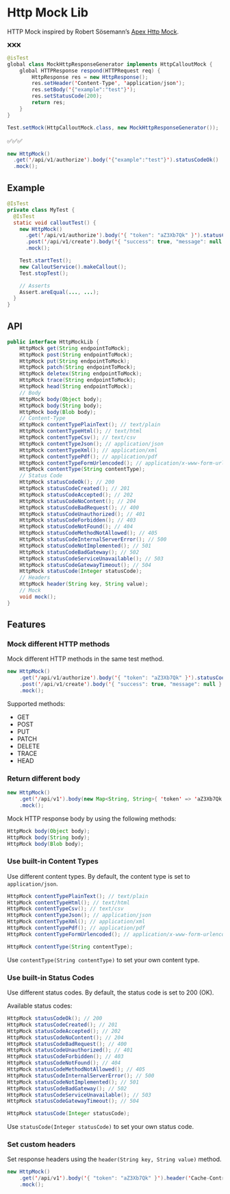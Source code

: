 # Http Mock Lib

HTTP Mock inspired by Robert Sösemann’s [Apex Http Mock](https://github.com/rsoesemann/apex-httpmock).

❌❌❌

```java
@isTest
global class MockHttpResponseGenerator implements HttpCalloutMock {
    global HTTPResponse respond(HTTPRequest req) {
        HttpResponse res = new HttpResponse();
        res.setHeader('Content-Type', 'application/json');
        res.setBody('{"example":"test"}');
        res.setStatusCode(200);
        return res;
    }
}

Test.setMock(HttpCalloutMock.class, new MockHttpResponseGenerator());
```

✅✅✅

```java
new HttpMock()
  .get('/api/v1/authorize').body('{"example":"test"}').statusCodeOk()
  .mock();
```

## Example

```java
@IsTest
private class MyTest {
  @IsTest
  static void calloutTest() {
    new HttpMock()
      .get('/api/v1/authorize').body('{ "token": "aZ3Xb7Qk" }').statusCodeOk()
      .post('/api/v1/create').body('{ "success": true, "message": null }').statusCodeOk()
      .mock();

    Test.startTest();
    new CalloutService().makeCallout();
    Test.stopTest();

    // Asserts
    Assert.areEqual(..., ...);
  }
}
```

## API

```java
public interface HttpMockLib {
    HttpMock get(String endpointToMock);
    HttpMock post(String endpointToMock);
    HttpMock put(String endpointToMock);
    HttpMock patch(String endpointToMock);
    HttpMock deletex(String endpointToMock);
    HttpMock trace(String endpointToMock);
    HttpMock head(String endpointToMock);
    // Body
    HttpMock body(Object body);
    HttpMock body(String body);
    HttpMock body(Blob body);
    // Content-Type
    HttpMock contentTypePlainText(); // text/plain
    HttpMock contentTypeHtml(); // text/html
    HttpMock contentTypeCsv(); // text/csv
    HttpMock contentTypeJson(); // application/json
    HttpMock contentTypeXml(); // application/xml
    HttpMock contentTypePdf(); // application/pdf
    HttpMock contentTypeFormUrlencoded(); // application/x-www-form-urlencoded
    HttpMock contentType(String contentType);
    // Status Code
    HttpMock statusCodeOk(); // 200
    HttpMock statusCodeCreated(); // 201
    HttpMock statusCodeAccepted(); // 202
    HttpMock statusCodeNoContent(); // 204
    HttpMock statusCodeBadRequest(); // 400
    HttpMock statusCodeUnauthorized(); // 401
    HttpMock statusCodeForbidden(); // 403
    HttpMock statusCodeNotFound(); // 404
    HttpMock statusCodeMethodNotAllowed(); // 405
    HttpMock statusCodeInternalServerError(); // 500
    HttpMock statusCodeNotImplemented(); // 501
    HttpMock statusCodeBadGateway(); // 502
    HttpMock statusCodeServiceUnavailable(); // 503
    HttpMock statusCodeGatewayTimeout(); // 504
    HttpMock statusCode(Integer statusCode);
    // Headers
    HttpMock header(String key, String value);
    // Mock
    void mock();
}
```

## Features

### Mock different HTTP methods

Mock different HTTP methods in the same test method.  

```java
new HttpMock()
    .get('/api/v1/authorize').body('{ "token": "aZ3Xb7Qk" }').statusCodeOk()
    .post('/api/v1/create').body('{ "success": true, "message": null }').statusCodeOk()
    .mock();
```

Supported methods:
- GET
- POST
- PUT
- PATCH
- DELETE
- TRACE
- HEAD

### Return different body

```java
new HttpMock()
    .get('/api/v1').body(new Map<String, String>{ 'token' => 'aZ3Xb7Qk' }).statusCodeOk()
    .mock();
```

Mock HTTP response body by using the following methods:

```java
HttpMock body(Object body);
HttpMock body(String body);
HttpMock body(Blob body);
```

### Use built-in Content Types

Use different content types. By default, the content type is set to `application/json`.

```java
HttpMock contentTypePlainText(); // text/plain
HttpMock contentTypeHtml(); // text/html
HttpMock contentTypeCsv(); // text/csv
HttpMock contentTypeJson(); // application/json
HttpMock contentTypeXml(); // application/xml
HttpMock contentTypePdf(); // application/pdf
HttpMock contentTypeFormUrlencoded(); // application/x-www-form-urlencoded

HttpMock contentType(String contentType);
```

Use `contentType(String contentType)` to set your own content type. 

### Use built-in Status Codes

Use different status codes. By default, the status code is set to 200 (OK).

Available status codes:

```java
HttpMock statusCodeOk(); // 200
HttpMock statusCodeCreated(); // 201
HttpMock statusCodeAccepted(); // 202
HttpMock statusCodeNoContent(); // 204
HttpMock statusCodeBadRequest(); // 400
HttpMock statusCodeUnauthorized(); // 401
HttpMock statusCodeForbidden(); // 403
HttpMock statusCodeNotFound(); // 404
HttpMock statusCodeMethodNotAllowed(); // 405
HttpMock statusCodeInternalServerError(); // 500
HttpMock statusCodeNotImplemented(); // 501
HttpMock statusCodeBadGateway(); // 502
HttpMock statusCodeServiceUnavailable(); // 503
HttpMock statusCodeGatewayTimeout(); // 504

HttpMock statusCode(Integer statusCode);
```

Use `statusCode(Integer statusCode)` to set your own status code. 

### Set custom headers

Set response headers using the `header(String key, String value)` method.

```java
new HttpMock()
    .get('/api/v1').body('{ "token": "aZ3Xb7Qk" }').header('Cache-Control', 'no-cache')
    .mock();
```
